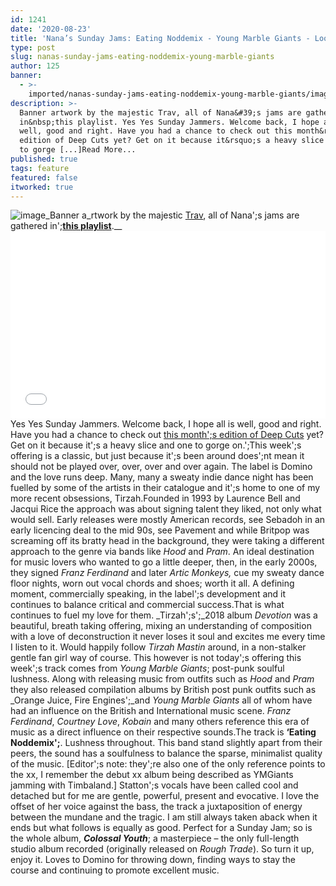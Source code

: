 ```yaml
---
id: 1241
date: '2020-08-23'
title: 'Nana’s Sunday Jams: Eating Noddemix - Young Marble Giants - Loose Lips'
type: post
slug: nanas-sunday-jams-eating-noddemix-young-marble-giants
author: 125
banner:
  - >-
    imported/nanas-sunday-jams-eating-noddemix-young-marble-giants/image1241.jpeg
description: >-
  Banner artwork by the majestic Trav, all of Nana&#39;s jams are gathered
  in&nbsp;this playlist. Yes Yes Sunday Jammers. Welcome back, I hope all is
  well, good and right. Have you had a chance to check out this month&rsquo;s
  edition of Deep Cuts yet? Get on it because it&rsquo;s a heavy slice and one
  to gorge [...]Read More...
published: true
tags: feature
featured: false
itworked: true
---
```

![image](../imported/nanas-sunday-jams-eating-noddemix-young-marble-giants/image1241.jpeg)_Banner a_rtwork by the majestic [Trav](https://www.backdownwarchild.co.uk/), all of Nana';s jams are gathered in';__[__this playlist__](https://open.spotify.com/playlist/12UoQ8ov5i6P8BIfm2lOjS?si=jarAn1CXSEuYB9vAxJidOg)__.__<iframe width='100%' height='300' scrolling='no' frameborder='no' allow='autoplay' src='//www.youtube.com/embed/osyvsRV8qGA?wmode=opaque'></iframe>Yes Yes Sunday Jammers. Welcome back, I hope all is well, good and right. Have you had a chance to check out [this month';s edition of Deep Cuts](http://loose-lips.co.uk/blog/dead-inside-but-its-ok) yet? Get on it because it';s a heavy slice and one to gorge on.';This week';s offering is a classic, but just because it';s been around does';nt mean it should not be played over, over, over and over again. The label is Domino and the love runs deep. Many, many a sweaty indie dance night has been fuelled by some of the artists in their catalogue and it';s home to one of my more recent obsessions, Tirzah.Founded in 1993 by Laurence Bell and Jacqui Rice the approach was about signing talent they liked, not only what would sell. Early releases were mostly American records, see Sebadoh in an early licencing deal to the mid 90s, see Pavement and while Britpop was screaming off its bratty head in the background, they were taking a different approach to the genre via bands like _Hood_ and _Pram_. An ideal destination for music lovers who wanted to go a little deeper, then, in the early 2000s, they signed _Franz Ferdinand_ and later _Artic Monkeys,_ cue my sweaty dance floor nights, worn out vocal chords and shoes; worth it all. A defining moment, commercially speaking, in the label';s development and it continues to balance critical and commercial success.That is what continues to fuel my love for them. _Tirzah';s';_2018 album _Devotion_ was a beautiful, breath taking offering, mixing an understanding of composition with a love of deconstruction it never loses it soul and excites me every time I listen to it. Would happily follow _Tirzah Mastin_ around, in a non-stalker gentle fan girl way of course. This however is not today';s offering this week';s track comes from _Young Marble Giants_; post-punk soulful lushness. Along with releasing music from outfits such as _Hood_ and _Pram_ they also released compilation albums by British post punk outfits such as _Orange Juice, Fire Engines';_and _Young Marble Giants_ all of whom have had an influence on the British and International music scene. _Franz Ferdinand_, _Courtney Love_, _Kobain_ and many others reference this era of music as a direct influence on their respective sounds.The track is **‘Eating Noddemix';**. Lushness throughout. This band stand slightly apart from their peers, the sound has a soulfulness to balance the sparse, minimalist quality of the music. \[Editor';s note: they';re also one of the only reference points to the xx, I remember the debut xx album being described as YMGiants jamming with Timbaland.\] Statton';s vocals have been called cool and detached but for me are gentle, powerful, present and evocative. I love the offset of her voice against the bass, the track a juxtaposition of energy between the mundane and the tragic. I am still always taken aback when it ends but what follows is equally as good. Perfect for a Sunday Jam; so is the whole album, **_Colossal Youth_**; a masterpiece – the only full-length studio album recorded (originally released on _Rough Trade_). So turn it up, enjoy it. Loves to Domino for throwing down, finding ways to stay the course and continuing to promote excellent music.